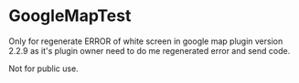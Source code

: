 # GoogleMapTest

Only for regenerate ERROR of white screen in google map plugin version 2.2.9 as it's plugin owner need to do me regenerated error and send code.

Not for public use.
